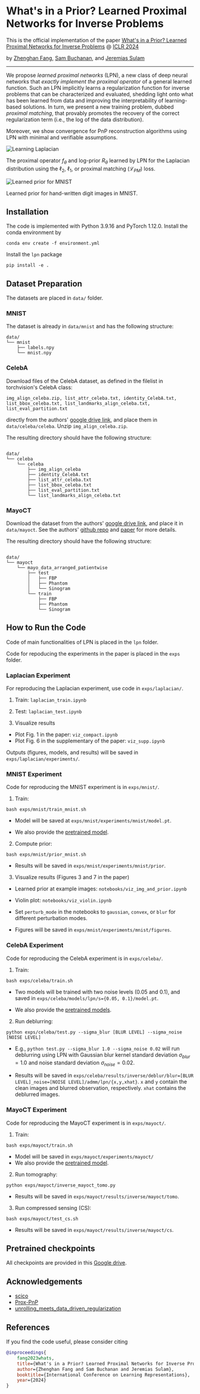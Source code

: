 # What's in a Prior? Learned Proximal Networks for Inverse Problems

  

This is the official implementation of the paper [What's in a Prior? Learned Proximal Networks for Inverse Problems](https://openreview.net/forum?id=kNPcOaqC5r&referrer=%5BAuthor%20Console%5D(%2Fgroup%3Fid%3DICLR.cc%2F2024%2FConference%2FAuthors%23your-submissions)) @ [ICLR 2024](https://iclr.cc/Conferences/2024)

  

by [Zhenghan Fang](), [Sam Buchanan](https://sdbuchanan.com/), and [Jeremias Sulam](https://sites.google.com/view/jsulam)

  

--------------------

  

We propose *learned proximal networks* (LPN), a new class of deep neural networks that *exactly implement the proximal operator* of a general learned function. Such an LPN implicitly learns a regularization function for inverse problems that can be characterized and evaluated, shedding light onto what has been learned from data and improving the interpretability of learning-based solutions. In turn, we present a new training problem, dubbed *proximal matching*, that provably promotes the recovery of the correct regularization term (i.e., the log of the data distribution).

Moreover, we show convergence for PnP reconstruction algorithms using LPN with minimal and verifiable assumptions.

  
  
  

![Learning Laplacian](assets/laplacian_compact.png)

The proximal operator $f_\theta$ and log-prior $R_\theta$ learned by LPN for the Laplacian distribution using the $\ell_2$, $\ell_1$, or proximal matching ($\mathcal{L}_{PM}$) loss.

  

![Learned prior for MNIST](assets/mnist_gaussian.png)

Learned prior for hand-written digit images in MNIST.

  

## Installation

  

The code is implemented with Python 3.9.16 and PyTorch 1.12.0. Install the conda environment by

```
conda env create -f environment.yml
```

  

Install the `lpn` package

```
pip install -e .
```

  

## Dataset Preparation

The datasets are placed in `data/` folder.

  

### MNIST

The dataset is already in `data/mnist` and has the following structure:

```
data/
└── mnist
    ├── labels.npy
    └── mnist.npy
```

  
  

### CelebA

Download files of the CelebA dataset, as defined in the filelist in torchvision's CelebA class:

  

`img_align_celeba.zip, list_attr_celeba.txt, identity_CelebA.txt, list_bbox_celeba.txt, list_landmarks_align_celeba.txt, list_eval_partition.txt`

  

directly from the authors' [google drive link](https://drive.google.com/drive/folders/0B7EVK8r0v71pWEZsZE9oNnFzTm8?resourcekey=0-5BR16BdXnb8hVj6CNHKzLg&usp=drive_link), and place them in `data/celeba/celeba`. Unzip `img_align_celeba.zip`.

  

The resulting directory should have the following structure:

```

data/
└── celeba
    └── celeba
        ├── img_align_celeba
        ├── identity_CelebA.txt
        ├── list_attr_celeba.txt
        ├── list_bbox_celeba.txt
        ├── list_eval_partition.txt
        └── list_landmarks_align_celeba.txt
```

  

### MayoCT

Download the dataset from the authors' [google drive link](https://drive.google.com/drive/folders/1gKytBtkTtGxBLRcNInx2OLty4Gie3pCX?usp=sharing), and place it in `data/mayoct`. See the authors' [github repo](https://github.com/Subhadip-1/unrolling_meets_data_driven_regularization) and [paper](https://arxiv.org/abs/2106.03538) for more details.

  

The resulting directory should have the following structure:

```

data/
└── mayoct
    └── mayo_data_arranged_patientwise
        ├── test
        │   ├── FBP
        │   ├── Phantom
        │   └── Sinogram
        └── train
            ├── FBP
            ├── Phantom
            └── Sinogram
```

  
  

## How to Run the Code

Code of main functionalities of LPN is placed in the `lpn` folder.



Code for repoducing the experiments in the paper is placed in the `exps` folder.

  

### Laplacian Experiment

  

For reproducing the Laplacian experiment, use code in `exps/laplacian/`.

  

1. Train: `laplacian_train.ipynb`

  

2. Test: `laplacian_test.ipynb`

  

3. Visualize results

- Plot Fig. 1 in the paper: `viz_compact.ipynb`
- Plot Fig. 6 in the supplementary of the paper: `viz_supp.ipynb`

  

Outputs (figures, models, and results) will be saved in `exps/laplacian/experiments/`.

  
  
  

### MNIST Experiment

Code for reproducing the MNIST experiment is in `exps/mnist/`.

  

1. Train:

```
bash exps/mnist/train_mnist.sh
```

  

- Model will be saved at `exps/mnist/experiments/mnist/model.pt`.

  

- We also provide the [pretrained model](#pretrained-checkpoints).

  

2. Compute prior:

  

```
bash exps/mnist/prior_mnist.sh
```

  

- Results will be saved in `exps/mnist/experiments/mnist/prior`.

  
  

3. Visualize results (Figures 3 and 7 in the paper)

  

- Learned prior at example images: `notebooks/viz_img_and_prior.ipynb`

  

- Violin plot: `notebooks/viz_violin.ipynb`

  

- Set `perturb_mode` in the notebooks to `gaussian`, `convex`, or `blur` for different perturbation modes.

  

- Figures will be saved in `exps/mnist/experiments/mnist/figures`.

  
  
  

### CelebA Experiment

Code for reproducing the CelebA experiment is in `exps/celeba/`.

  

1. Train:

```
bash exps/celeba/train.sh
```

- Two models will be trained with two noise levels (0.05 and 0.1), and saved in `exps/celeba/models/lpn/s={0.05, 0.1}/model.pt`.

  

- We also provide the [pretrained models](#pretrained-checkpoints).

  
  

2. Run deblurring:

```
python exps/celeba/test.py --sigma_blur [BLUR LEVEL] --sigma_noise [NOISE LEVEL]
```

- E.g., `python test.py --sigma_blur 1.0 --sigma_noise 0.02` will run deblurring using LPN with Gaussian blur kernel standard deviation $\sigma_{blur}=1.0$ and noise standard deviation $\sigma_{noise}=0.02$.

  

- Results will be saved in `exps/celeba/results/inverse/deblur/blur=[BLUR LEVEL]_noise=[NOISE LEVEL]/admm/lpn/{x,y,xhat}`. `x` and `y` contain the clean images and blurred observation, respectively. `xhat` contains the deblurred images.

  

<!-- 3. Visualize

- Figures: `notebooks/reports/celeba/viz_deblur.ipynb`

- Numerical results: `notebooks/reports/celeba/table_deblur.ipynb` -->

  
  

### MayoCT Experiment

Code for reproducing the MayoCT experiment is in `exps/mayoct/`.

  

1. Train:

```
bash exps/mayoct/train.sh
```

  

- Model will be saved in `exps/mayoct/experiments/mayoct/`
- We also provide the [pretrained model](#pretrained-checkpoints).

  

2. Run tomography:

  

```
python exps/mayoct/inverse_mayoct_tomo.py
```

  

- Results will be saved in `exps/mayoct/results/inverse/mayoct/tomo`.

  

3. Run compressed sensing (CS):

  

```
bash exps/mayoct/test_cs.sh
```

  

- Results will be saved in `exps/mayoct/results/inverse/mayoct/cs`.

  
  
  

<!-- 4. Visualize

- Figures: `experiments_code/ct/notebooks/vis_ct_{cs, ct}.ipynb`

- Numerical results: `experiments_code/ct/notebooks/table.ipynb` -->

  
  
  

## Pretrained checkpoints

All checkpoints are provided in this [Google drive](https://drive.google.com/drive/folders/1qtOra7EDas8gDXGHMsCfSjjIqdvnnb5E?usp=sharing).

  
  

## Acknowledgements

- [scico](https://github.com/lanl/scico)
- [Prox-PnP](https://github.com/samuro95/Prox-PnP)
- [unrolling_meets_data_driven_regularization](https://github.com/Subhadip-1/unrolling_meets_data_driven_regularization)

  

## References

  

If you find the code useful, please consider citing

```bib
@inproceedings{
    fang2023whats,
    title={What's in a Prior? Learned Proximal Networks for Inverse Problems},
    author={Zhenghan Fang and Sam Buchanan and Jeremias Sulam},
    booktitle={International Conference on Learning Representations},
    year={2024}
}
```